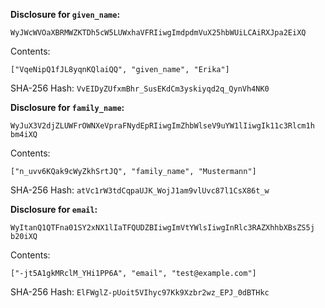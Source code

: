 __Disclosure for `given_name`:__

```
WyJWcWVOaXBRMWZKTDh5cW5LUWxhaVFRIiwgImdpdmVuX25hbWUiLCAiRXJpa2EiXQ
```

Contents:

```
["VqeNipQ1fJL8yqnKQlaiQQ", "given_name", "Erika"]
```

SHA-256 Hash: `VvEIDyZUfxmBhr_SusEKdCm3yskiyqd2q_QynVh4NK0`

__Disclosure for `family_name`:__

```
WyJuX3V2djZLUWFrOWNXeVpraFNydEpRIiwgImZhbWlseV9uYW1lIiwgIk11c3Rlcm1h
bm4iXQ
```

Contents:

```
["n_uvv6KQak9cWyZkhSrtJQ", "family_name", "Mustermann"]
```

SHA-256 Hash: `atVc1rW3tdCqpaUJK_WojJ1am9vlUvc87l1CsX86t_w`

__Disclosure for `email`:__

```
WyItanQ1QTFna01SY2xNX1lIaTFQUDZBIiwgImVtYWlsIiwgInRlc3RAZXhhbXBsZS5j
b20iXQ
```

Contents:

```
["-jt5A1gkMRclM_YHi1PP6A", "email", "test@example.com"]
```

SHA-256 Hash: `ElFWglZ-pUoit5VIhyc97Kk9Xzbr2wz_EPJ_0dBTHkc`